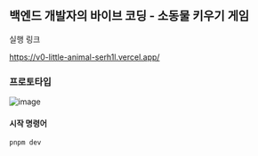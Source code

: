 ## 백엔드 개발자의 바이브 코딩 - 소동물 키우기 게임 

실행 링크

https://v0-little-animal-serh1l.vercel.app/

### 프로토타입 

![image](https://github.com/user-attachments/assets/96e2535f-3005-4412-b274-4ae14f0a3ae4)

#### 시작 명령어 
```
pnpm dev
```
